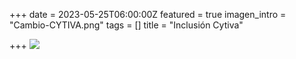 +++
date = 2023-05-25T06:00:00Z
featured = true
imagen_intro = "Cambio-CYTIVA.png"
tags = []
title = "Inclusión Cytiva"

+++
![](https://res.cloudinary.com/drnun7bay/image/upload/v1685123457/Cambio_CYTIVA_hn2pe4.png)
